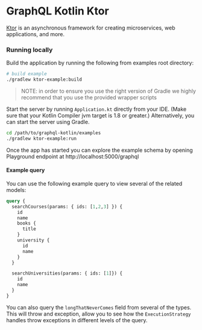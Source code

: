 # GraphQL Kotlin Ktor

[Ktor](http://ktor.io/) is an asynchronous framework for creating microservices, web applications, and more.

### Running locally
Build the application by running the following from examples root directory:

```bash
# build example
./gradlew ktor-example:build
```

> NOTE: in order to ensure you use the right version of Gradle we highly recommend that you use the provided wrapper scripts

Start the server by running `Application.kt` directly from your IDE. (Make sure that your Kotlin Compiler jvm target is 1.8 or greater.)
Alternatively, you can start the server using Gradle.

```bash
cd /path/to/graphql-kotlin/examples
./gradlew ktor-example:run
```

Once the app has started you can explore the example schema by opening Playground endpoint at http://localhost:5000/graphql

#### Example query

You can use the following example query to view several of the related models:

```graphql
query {
  searchCourses(params: { ids: [1,2,3] }) {
    id
    name
    books {
      title
    }
    university {
      id
      name
    }
  }

  searchUniversities(params: { ids: [1]}) {
    id
    name
  }
}
```

You can also query the `longThatNeverComes` field from several of the types. This will throw and exception,
allow you to see how the `ExecutionStrategy` handles throw exceptions in different levels of the query.
